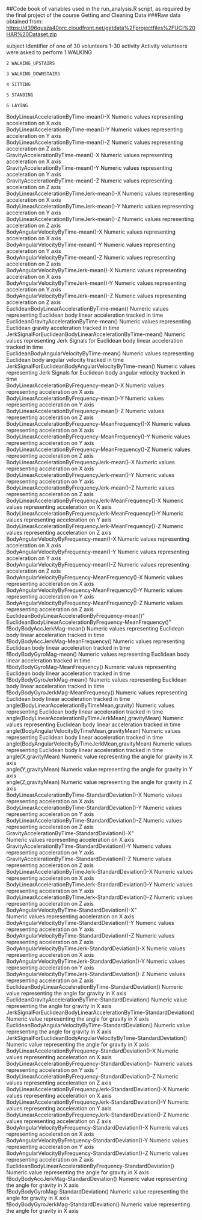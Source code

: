 ##Code book of variables used in the run_analysis.R script, as required by the final project of the course Getting and Cleaning Data
###Raw data obtained from: https://d396qusza40orc.cloudfront.net/getdata%2Fprojectfiles%2FUCI%20HAR%20Dataset.zip

subject
	Identifier of one of 30 volunteers
	1-30
activity
	Activity volunteers were asked to perform
	1 WALKING

	2 WALKING_UPSTAIRS

	3 WALKING_DOWNSTAIRS

	4 SITTING

	5 STANDING

	6 LAYING
                                        
BodyLinearAccelerationByTime-mean()-X
	Numeric values representing acceleration on X axis                              
BodyLinearAccelerationByTime-mean()-Y
	Numeric values representing acceleration on Y axis                               
BodyLinearAccelerationByTime-mean()-Z
	Numeric values representing acceleration on Z axis                                
GravityAccelerationByTime-mean()-X
	Numeric values representing acceleration on X axis                                   
GravityAccelerationByTime-mean()-Y 
	Numeric values representing acceleration on Y axis                                   
GravityAccelerationByTime-mean()-Z
	Numeric values representing acceleration on Z axis                                   
BodyLinearAccelerationByTimeJerk-mean()-X
	Numeric values representing acceleration on X axis                            
BodyLinearAccelerationByTimeJerk-mean()-Y
	Numeric values representing acceleration on Y axis                              
BodyLinearAccelerationByTimeJerk-mean()-Z
	Numeric values representing acceleration on Z axis                              
BodyAngularVelocityByTime-mean()-X
	Numeric values representing acceleration on X axis                                   
BodyAngularVelocityByTime-mean()-Y
	Numeric values representing acceleration on Y axis                                     
BodyAngularVelocityByTime-mean()-Z
	Numeric values representing acceleration on Z axis                                    
BodyAngularVelocityByTimeJerk-mean()-X
	Numeric values representing acceleration on X axis                              
BodyAngularVelocityByTimeJerk-mean()-Y
	Numeric values representing acceleration on Y axis                                
BodyAngularVelocityByTimeJerk-mean()-Z
	Numeric values representing acceleration on Z axis                                 
EuclideanBodyLinearAccelerationByTime-mean()
	Numeric values representing Euclidean body linear acceleration tracked in time                         
EuclideanGravityAccelerationByTime-mean()
	Numeric values representing Euclidean gravity acceleration tracked in time                                  
JerkSignalForEuclideanBodyLinearAccelerationByTime-mean()
	Numeric values representing Jerk Signals for Euclidean body linear acceleration tracked in time                     
EuclideanBodyAngularVelocityByTime-mean()
	Numeric values representing Euclidean body angular velocity tracked in time                                     
JerkSignalForEuclideanBodyAngularVelocityByTime-mean()
	Numeric values representing Jerk Signals for Euclidean body angular velocity tracked in time       
BodyLinearAccelerationByFrequency-mean()-X
	Numeric values representing acceleration on X axis                           
BodyLinearAccelerationByFrequency-mean()-Y
	Numeric values representing acceleration on Y axis                             
BodyLinearAccelerationByFrequency-mean()-Z
	Numeric values representing acceleration on Z axis                             
BodyLinearAccelerationByFrequency-MeanFrequency()-X
	Numeric values representing acceleration on X axis                  
BodyLinearAccelerationByFrequency-MeanFrequency()-Y
	Numeric values representing acceleration on Y axis                    
BodyLinearAccelerationByFrequency-MeanFrequency()-Z
	Numeric values representing acceleration on Z axis                    
BodyLinearAccelerationByFrequencyJerk-mean()-X
	Numeric values representing acceleration on X axis                       
BodyLinearAccelerationByFrequencyJerk-mean()-Y
	Numeric values representing acceleration on Y axis                         
BodyLinearAccelerationByFrequencyJerk-mean()-Z
	Numeric values representing acceleration on Z axis                         
BodyLinearAccelerationByFrequencyJerk-MeanFrequency()-X
	Numeric values representing acceleration on X axis              
BodyLinearAccelerationByFrequencyJerk-MeanFrequency()-Y
	Numeric values representing acceleration on Y axis               
BodyLinearAccelerationByFrequencyJerk-MeanFrequency()-Z
	Numeric values representing acceleration on Z axis                
BodyAngularVelocityByFrequency-mean()-X
	Numeric values representing acceleration on X axis                             
BodyAngularVelocityByFrequency-mean()-Y
	Numeric values representing acceleration on Y axis                               
BodyAngularVelocityByFrequency-mean()-Z
	Numeric values representing acceleration on Z axis                                
BodyAngularVelocityByFrequency-MeanFrequency()-X
	Numeric values representing acceleration on X axis                      
BodyAngularVelocityByFrequency-MeanFrequency()-Y
	Numeric values representing acceleration on Y axis                      
BodyAngularVelocityByFrequency-MeanFrequency()-Z
	Numeric values representing acceleration on Z axis                       
EuclideanBodyLinearAccelerationByFrequency-mean()"                     
EuclideanBodyLinearAccelerationByFrequency-MeanFrequency()"            
fBodyBodyAccJerkMag-mean()
	Numeric values representing Euclidean body linear acceleration tracked in time                                        
fBodyBodyAccJerkMag-MeanFrequency()
	Numeric values representing Euclidean body linear acceleration tracked in time                                   
fBodyBodyGyroMag-mean()
	Numeric values representing Euclidean body linear acceleration tracked in time                                        
fBodyBodyGyroMag-MeanFrequency()
	Numeric values representing Euclidean body linear acceleration tracked in time                                       
fBodyBodyGyroJerkMag-mean()
	Numeric values representing Euclidean body linear acceleration tracked in time                                        
fBodyBodyGyroJerkMag-MeanFrequency()
	Numeric values representing Euclidean body linear acceleration tracked in time                                   
angle(BodyLinearAccelerationByTimeMean,gravity)
	Numeric values representing Euclidean body linear acceleration tracked in time                        
angle(BodyLinearAccelerationByTimeJerkMean),gravityMean)
	Numeric values representing Euclidean body linear acceleration tracked in time               
angle(BodyAngularVelocityByTimeMean,gravityMean)
	Numeric values representing Euclidean body linear acceleration tracked in time                       
angle(BodyAngularVelocityByTimeJerkMean,gravityMean)
	Numeric values representing Euclidean body linear acceleration tracked in time                   
angle(X,gravityMean)
	Numeric value representing the angle for gravity in X axis                                         
angle(Y,gravityMean)
	Numeric value representing the angle for gravity in Y axis                                                    
angle(Z,gravityMean)
	Numeric value representing the angle for gravity in Z axis                                                   
BodyLinearAccelerationByTime-StandardDeviation()-X
	Numeric values representing acceleration on X axis                   
BodyLinearAccelerationByTime-StandardDeviation()-Y
	Numeric values representing acceleration on Y axis                   
BodyLinearAccelerationByTime-StandardDeviation()-Z
	Numeric values representing acceleration on Z axis                     
GravityAccelerationByTime-StandardDeviation()-X"  
	Numeric values representing acceleration on X axis                     
GravityAccelerationByTime-StandardDeviation()-Y
	Numeric values representing acceleration on Y axis                        
GravityAccelerationByTime-StandardDeviation()-Z
	Numeric values representing acceleration on Z axis                        
BodyLinearAccelerationByTimeJerk-StandardDeviation()-X
	Numeric values representing acceleration on X axis               
BodyLinearAccelerationByTimeJerk-StandardDeviation()-Y
	Numeric values representing acceleration on Y axis                 
BodyLinearAccelerationByTimeJerk-StandardDeviation()-Z
	Numeric values representing acceleration on Z axis                 
BodyAngularVelocityByTime-StandardDeviation()-X"   
	Numeric values representing acceleration on X axis                     
BodyAngularVelocityByTime-StandardDeviation()-Y
	Numeric values representing acceleration on Y axis                        
BodyAngularVelocityByTime-StandardDeviation()-Z
	Numeric values representing acceleration on Z axis                        
BodyAngularVelocityByTimeJerk-StandardDeviation()-X
	Numeric values representing acceleration on X axis                  
BodyAngularVelocityByTimeJerk-StandardDeviation()-Y
	Numeric values representing acceleration on Y axis                    
BodyAngularVelocityByTimeJerk-StandardDeviation()-Z
	Numeric values representing acceleration on Z axis                    
EuclideanBodyLinearAccelerationByTime-StandardDeviation()
	Numeric value representing the angle for gravity in X axis               
EuclideanGravityAccelerationByTime-StandardDeviation()
	Numeric value representing the angle for gravity in X axis                  
JerkSignalForEuclideanBodyLinearAccelerationByTime-StandardDeviation()
	Numeric value representing the angle for gravity in X axis  
EuclideanBodyAngularVelocityByTime-StandardDeviation()
	Numeric value representing the angle for gravity in X axis                 
JerkSignalForEuclideanBodyAngularVelocityByTime-StandardDeviation()
	Numeric value representing the angle for gravity in X axis     
BodyLinearAccelerationByFrequency-StandardDeviation()-X
	Numeric values representing acceleration on X axis              
BodyLinearAccelerationByFrequency-StandardDeviation()-
	Numeric values representing acceleration on Y axis "               
BodyLinearAccelerationByFrequency-StandardDeviation()-Z
	Numeric values representing acceleration on Z axis                
BodyLinearAccelerationByFrequencyJerk-StandardDeviation()-X
	Numeric values representing acceleration on X axis         
BodyLinearAccelerationByFrequencyJerk-StandardDeviation()-Y
	Numeric values representing acceleration on Y axis            
BodyLinearAccelerationByFrequencyJerk-StandardDeviation()-Z
	Numeric values representing acceleration on Z axis            
BodyAngularVelocityByFrequency-StandardDeviation()-X
	Numeric values representing acceleration on X axis               
BodyAngularVelocityByFrequency-StandardDeviation()-Y
	Numeric values representing acceleration on Y axis                   
BodyAngularVelocityByFrequency-StandardDeviation()-Z
	Numeric values representing acceleration on Z axis                   
EuclideanBodyLinearAccelerationByFrequency-StandardDeviation()
	Numeric value representing the angle for gravity in X axis          
fBodyBodyAccJerkMag-StandardDeviation()
	Numeric value representing the angle for gravity in X axis                                 
fBodyBodyGyroMag-StandardDeviation()
	Numeric value representing the angle for gravity in X axis                                    
fBodyBodyGyroJerkMag-StandardDeviation()
	Numeric value representing the angle for gravity in X axis  